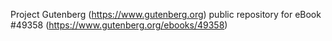 Project Gutenberg (https://www.gutenberg.org) public repository for eBook #49358 (https://www.gutenberg.org/ebooks/49358)
